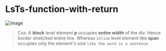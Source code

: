 # LsTs-function-with-return


![image](https://user-images.githubusercontent.com/59696420/119929363-fcad0b80-bf9a-11eb-9a8f-a61e35e78576.png)

>Css: A **block** level element **p** occupies **entire width** of the div. Hence border stretched entire line. Whereas `inline` level element like **span** occupies only the element's size `like the word in a sentence`
